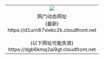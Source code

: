 ﻿<table>
  <tr></tr>
  <tr><td colspan=2 align=center><img src="https://d1urn87viekc2k.cloudfront.net/Up/oGate.jpg" /></td></tr>
  <tr><td colspan=2 align=center>网门动态网址<br/>(最新)
<br>https://d1urn87viekc2k.cloudfront.net
<br/><br/>(以下网址可能失效)
<br>https://dgb6kmq2ai9gt.cloudfront.net
    </td>
  </tr>
</table>
